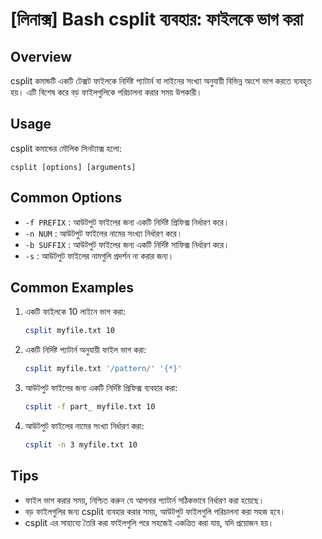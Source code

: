 # [লিনাক্স] Bash csplit ব্যবহার: ফাইলকে ভাগ করা

## Overview
csplit কমান্ডটি একটি টেক্সট ফাইলকে নির্দিষ্ট প্যাটার্ন বা লাইনের সংখ্যা অনুযায়ী বিভিন্ন অংশে ভাগ করতে ব্যবহৃত হয়। এটি বিশেষ করে বড় ফাইলগুলিকে পরিচালনা করার সময় উপকারী।

## Usage
csplit কমান্ডের মৌলিক সিনট্যাক্স হলো:

```
csplit [options] [arguments]
```

## Common Options
- `-f PREFIX` : আউটপুট ফাইলের জন্য একটি নির্দিষ্ট প্রিফিক্স নির্ধারণ করে।
- `-n NUM` : আউটপুট ফাইলের নামের সংখ্যা নির্ধারণ করে।
- `-b SUFFIX` : আউটপুট ফাইলের জন্য একটি নির্দিষ্ট সাফিক্স নির্ধারণ করে।
- `-s` : আউটপুট ফাইলের নামগুলি প্রদর্শন না করার জন্য।

## Common Examples
1. একটি ফাইলকে 10 লাইনে ভাগ করা:
   ```bash
   csplit myfile.txt 10
   ```

2. একটি নির্দিষ্ট প্যাটার্ন অনুযায়ী ফাইল ভাগ করা:
   ```bash
   csplit myfile.txt '/pattern/' '{*}'
   ```

3. আউটপুট ফাইলের জন্য একটি নির্দিষ্ট প্রিফিক্স ব্যবহার করা:
   ```bash
   csplit -f part_ myfile.txt 10
   ```

4. আউটপুট ফাইলের নামের সংখ্যা নির্ধারণ করা:
   ```bash
   csplit -n 3 myfile.txt 10
   ```

## Tips
- ফাইল ভাগ করার সময়, নিশ্চিত করুন যে আপনার প্যাটার্ন সঠিকভাবে নির্ধারণ করা হয়েছে।
- বড় ফাইলগুলির জন্য csplit ব্যবহার করার সময়, আউটপুট ফাইলগুলি পরিচালনা করা সহজ হবে।
- csplit এর সাহায্যে তৈরি করা ফাইলগুলি পরে সহজেই একত্রিত করা যায়, যদি প্রয়োজন হয়।